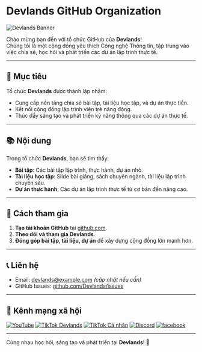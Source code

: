 # Devlands GitHub Organization

<img src="https://github.com/PolyTekNik/bee/blob/main/back-ground/4.png?raw=true" alt="Devlands Banner">

Chào mừng bạn đến với tổ chức GitHub của **Devlands**!  
Chúng tôi là một cộng đồng yêu thích Công nghệ Thông tin, tập trung vào việc chia sẻ, học hỏi và phát triển các dự án lập trình thực tế.

---

## 📌 Mục tiêu

Tổ chức **Devlands** được thành lập nhằm:

- Cung cấp nền tảng chia sẻ bài tập, tài liệu học tập, và dự án thực tiễn.
- Kết nối cộng đồng lập trình viên trẻ năng động.
- Thúc đẩy sáng tạo và phát triển kỹ năng thông qua các dự án thực tế.

---

## 📚 Nội dung

Trong tổ chức **Devlands**, bạn sẽ tìm thấy:

- **Bài tập**: Các bài tập lập trình, thực hành, dự án nhỏ.
- **Tài liệu học tập**: Slide bài giảng, sách chuyên ngành, tài liệu lập trình chuyên sâu.
- **Dự án thực hành**: Các dự án lập trình thực tế từ cơ bản đến nâng cao.

---

## 🤝 Cách tham gia

1. **Tạo tài khoản GitHub** tại [github.com](https://github.com).
2. **Theo dõi và tham gia Devlands**.
3. **Đóng góp bài tập, tài liệu, dự án** để xây dựng cộng đồng lớn mạnh hơn.

---

## 📞 Liên hệ

- Email: [devlands@example.com](mailto:devlands@example.com) *(cập nhật nếu cần)*
- GitHub Issues: [github.com/Devlands/issues](https://github.com/Devlands/issues)

---

## 🌟 Kênh mạng xã hội

[![YouTube](https://img.shields.io/badge/YouTube-Devlands-red?logo=youtube)](https://www.youtube.com/@devlands)
[![TikTok Devlands](https://img.shields.io/badge/TikTok-Devlands-black?logo=tiktok)](https://www.tiktok.com/@devlands)
[![TikTok Cá nhân](https://img.shields.io/badge/TikTok-TheAnIshtar-black?logo=tiktok)](https://www.tiktok.com/@theanishtar)
[![Discord](https://img.shields.io/badge/Discord-Join%20Server-5865F2?logo=discord)](https://discord.com/invite/zdNQQ7eb)
[![facebook](https://img.shields.io/badge/Facebook-Join%20Group-blue?logo=facebook)](https://www.facebook.com/share/g/1BscXnW7o2/)


---

Cùng nhau học hỏi, sáng tạo và phát triển tại **Devlands**! 🚀
